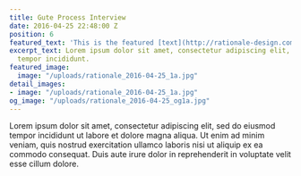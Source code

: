 ```yaml
---
title: Gute Process Interview
date: 2016-04-25 22:48:00 Z
position: 6
featured_text: 'This is the featured [text](http://rationale-design.com). '
excerpt_text: Lorem ipsum dolor sit amet, consectetur adipiscing elit, sed do eiusmod
  tempor incididunt.
featured_image:
  image: "/uploads/rationale_2016-04-25_1a.jpg"
detail_images:
- image: "/uploads/rationale_2016-04-25_1a.jpg"
og_image: "/uploads/rationale_2016-04-25_og1a.jpg"
---
```


Lorem ipsum dolor sit amet, consectetur adipiscing elit, sed do eiusmod tempor incididunt ut labore et dolore magna aliqua. Ut enim ad minim veniam, quis nostrud exercitation ullamco laboris nisi ut aliquip ex ea commodo consequat. Duis aute irure dolor in reprehenderit in voluptate velit esse cillum dolore.
